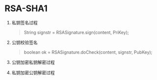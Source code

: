 # RSA-SHA1


1. 私钥签名过程    
	> String signstr = RSASignature.sign(content, PriKey);
2. 公钥校验签名
	>boolean ok = RSASignature.doCheck(content, signstr, PubKey);

3. 公钥加密私钥解密过程
4. 私钥加密公钥解密过程
